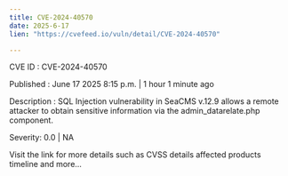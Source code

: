 ```yaml
---
title: CVE-2024-40570
date: 2025-6-17
lien: "https://cvefeed.io/vuln/detail/CVE-2024-40570"

---
```


CVE ID : CVE-2024-40570

Published :  June 17
2025
8:15 p.m. | 1 hour
1 minute ago

Description : SQL Injection vulnerability in SeaCMS v.12.9 allows a remote attacker to obtain sensitive information via the admin_datarelate.php component.

Severity: 0.0 | NA

Visit the link for more details
such as CVSS details
affected products
timeline
and more...
